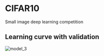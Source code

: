 # CIFAR10
Small image deep learning competition
## Learning curve with validation
![model_3](https://user-images.githubusercontent.com/21131348/45600560-edf6b400-b9fe-11e8-816e-b0ccbb46dc93.png)
